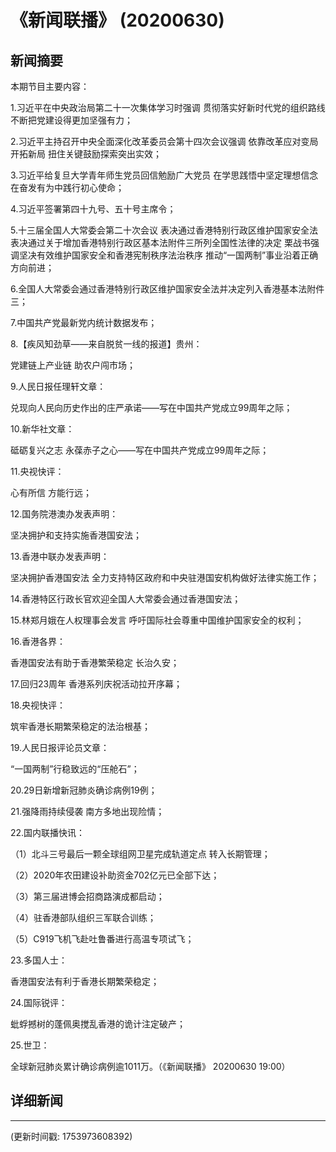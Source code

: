 # 《新闻联播》 (20200630)

## 新闻摘要

本期节目主要内容：

1.习近平在中央政治局第二十一次集体学习时强调 贯彻落实好新时代党的组织路线 不断把党建设得更加坚强有力；

2.习近平主持召开中央全面深化改革委员会第十四次会议强调 依靠改革应对变局开拓新局 扭住关键鼓励探索突出实效；

3.习近平给复旦大学青年师生党员回信勉励广大党员 在学思践悟中坚定理想信念 在奋发有为中践行初心使命；

4.习近平签署第四十九号、五十号主席令；

5.十三届全国人大常委会第二十次会议 表决通过香港特别行政区维护国家安全法 表决通过关于增加香港特别行政区基本法附件三所列全国性法律的决定 栗战书强调坚决有效维护国家安全和香港宪制秩序法治秩序 推动“一国两制”事业沿着正确方向前进；

6.全国人大常委会通过香港特别行政区维护国家安全法并决定列入香港基本法附件三；

7.中国共产党最新党内统计数据发布；

8.【疾风知劲草——来自脱贫一线的报道】贵州：

党建链上产业链 助农户闯市场；

9.人民日报任理轩文章：

兑现向人民向历史作出的庄严承诺——写在中国共产党成立99周年之际；

10.新华社文章：

砥砺复兴之志 永葆赤子之心——写在中国共产党成立99周年之际；

11.央视快评：

心有所信 方能行远；

12.国务院港澳办发表声明：

坚决拥护和支持实施香港国安法；

13.香港中联办发表声明：

坚决拥护香港国安法 全力支持特区政府和中央驻港国安机构做好法律实施工作；

14.香港特区行政长官欢迎全国人大常委会通过香港国安法；

15.林郑月娥在人权理事会发言 呼吁国际社会尊重中国维护国家安全的权利；

16.香港各界：

香港国安法有助于香港繁荣稳定 长治久安；

17.回归23周年 香港系列庆祝活动拉开序幕；

18.央视快评：

筑牢香港长期繁荣稳定的法治根基；

19.人民日报评论员文章：

“一国两制”行稳致远的“压舱石”；

20.29日新增新冠肺炎确诊病例19例；

21.强降雨持续侵袭 南方多地出现险情；

22.国内联播快讯：

（1）北斗三号最后一颗全球组网卫星完成轨道定点 转入长期管理；

（2）2020年农田建设补助资金702亿元已全部下达；

（3）第三届进博会招商路演成都启动；

（4）驻香港部队组织三军联合训练；

（5）C919飞机飞赴吐鲁番进行高温专项试飞；

23.多国人士：

香港国安法有利于香港长期繁荣稳定；

24.国际锐评：

蚍蜉撼树的蓬佩奥搅乱香港的诡计注定破产；

25.世卫：

全球新冠肺炎累计确诊病例逾1011万。（《新闻联播》  20200630  19:00）

## 详细新闻

---

(更新时间戳: 1753973608392)

